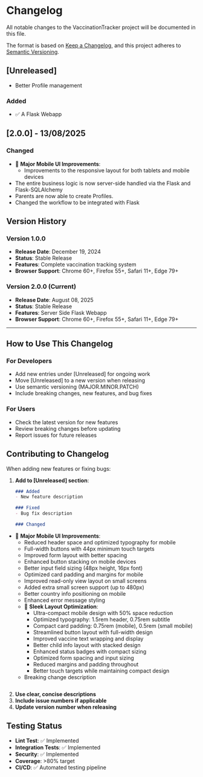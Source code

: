 # Changelog

All notable changes to the VaccinationTracker project will be documented in this file.

The format is based on [Keep a Changelog](https://keepachangelog.com/en/1.0.0/),
and this project adheres to [Semantic Versioning](https://semver.org/spec/v2.0.0.html).

## [Unreleased]
- Better Profile management

### Added
- ✅ A Flask Webapp

## [2.0.0] - 13/08/2025
### Changed
- 🎯 **Major Mobile UI Improvements**:
  - Improvements to the responsive layout for both tablets and mobile devices
- The entire business logic is now server-side handled via the Flask and Flask-SQLAlchemy
- Parents are now able to create Profiles.
- Changed the workflow to be integrated with Flask

## Version History

### Version 1.0.0
- **Release Date**: December 19, 2024
- **Status**: Stable Release
- **Features**: Complete vaccination tracking system
- **Browser Support**: Chrome 60+, Firefox 55+, Safari 11+, Edge 79+
### Version 2.0.0 (Current)
- **Release Date**: August 08, 2025
- **Status**: Stable Release
- **Features**: Server Side Flask Webapp
- **Browser Support**: Chrome 60+, Firefox 55+, Safari 11+, Edge 79+

---

## How to Use This Changelog

### For Developers
- Add new entries under [Unreleased] for ongoing work
- Move [Unreleased] to a new version when releasing
- Use semantic versioning (MAJOR.MINOR.PATCH)
- Include breaking changes, new features, and bug fixes

### For Users
- Check the latest version for new features
- Review breaking changes before updating
- Report issues for future releases

## Contributing to Changelog

When adding new features or fixing bugs:

1. **Add to [Unreleased] section**:
   ```markdown
   ### Added
   - New feature description
   
   ### Fixed
   - Bug fix description
   
   ### Changed
- 🎯 **Major Mobile UI Improvements**:
  - Reduced header space and optimized typography for mobile
  - Full-width buttons with 44px minimum touch targets
  - Improved form layout with better spacing
  - Enhanced button stacking on mobile devices
  - Better input field sizing (48px height, 16px font)
  - Optimized card padding and margins for mobile
  - Improved read-only view layout on small screens
  - Added extra small screen support (up to 480px)
  - Better country info positioning on mobile
  - Enhanced error message styling
  - 🎯 **Sleek Layout Optimization**:
    - Ultra-compact mobile design with 50% space reduction
    - Optimized typography: 1.5rem header, 0.75rem subtitle
    - Compact card padding: 0.75rem (mobile), 0.5rem (small mobile)
    - Streamlined button layout with full-width design
    - Improved vaccine text wrapping and display
    - Better child info layout with stacked design
    - Enhanced status badges with compact sizing
    - Optimized form spacing and input sizing
    - Reduced margins and padding throughout
    - Better touch targets while maintaining compact design
   - Breaking change description
   ```

2. **Use clear, concise descriptions**
3. **Include issue numbers if applicable**
4. **Update version number when releasing**

## Testing Status

- **Lint Test**: ✅ Implemented
- **Integration Tests**: ✅ Implemented
- **Security**: ✅ Implemented
- **Coverage**: >80% target
- **CI/CD**: ✅ Automated testing pipeline 